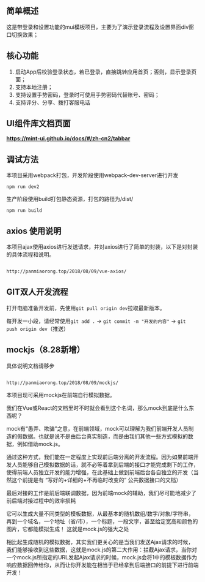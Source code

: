## 简单概述
这是带登录和设置功能的mui模板项目，主要为了演示登录流程及设置界面div窗口切换效果；

## 核心功能
1. 启动App后校验登录状态，若已登录，直接跳转应用首页；否则，显示登录页面；
2. 支持本地注册；
3. 支持设置手势密码，登录时可使用手势密码代替账号、密码；
4. 支持评分、分享、拨打客服电话

## UI组件库文档页面

**https://mint-ui.github.io/docs/#/zh-cn2/tabbar**

## 调试方法

本项目采用webpack打包，开发阶段使用webpack-dev-server进行开发

```sheel
npm run dev2
```

生产阶段使用build打包静态资源，打包的路径为/dist/

```sheel
npm run build
```

## axios 使用说明

本项目ajax使用axios进行发送请求，并对axios进行了简单的封装，以下是对封装的具体流程和说明。

``` html

http://panmiaorong.top/2018/08/09/vue-axios/

```

## GIT双人开发流程

打开电脑准备开发前，先使用`git pull origin dev`拉取最新版本。

每开发一小段，请经常使用`git add .` -> `git commit -m "开发的内容"` -> `git push origin dev`（推送）

## mockjs（8.28新增）

具体说明文档请移步

```html

http://panmiaorong.top/2018/08/09/mockjs/

```

本项目现可采用mockjs在前端自行模拟数据。

我们在Vue或React的文档里时不时就会看到这个名词，那么mock到底是什么东西呢？

mock有“愚弄、欺骗”之意，在前端领域，mock可以理解为我们前端开发人员制造的假数据。也就是说不是由后台真实制造，而是由我们其他一些方式模拟的数据，例如借助mock.js。

通过这种方式，我们能在一定程度上实现前后端分离的开发流程。因为如果前端开发人员能够自己模拟数据的话，就不必等着拿到后端的接口才能完成剩下的工作，使得前端人员独立开发的能力增强，在此基础上做到前端后台各自独立的开发（当然这个前提是有 “写好的+详细的+不再临时改变的” 公共数据接口的文档）

最后对接的工作是前后端联调数据，因为前端mock的辅助，我们尽可能地减少了前后端对接过程中的效率损耗

它可以生成大量不同类型的模板数据，从最基本的随机数组/数字/对象/字符串，再到一个域名，一个地址（省/市），一个标题，一段文字，甚至给定宽高和颜色的图片，它都能模拟生成！ 这就是mock.js的强大之处

相比起生成随机的模拟数据，其实我们更关心的是当我们发送Ajax请求的时候，我们能够接收到这些数据，这就是mock.js的第二大作用：拦截Ajax请求，当你对一个mock.js所指定的URL发起Ajax请求的时候，mock.js会将1中的模板数据作为响应数据回传给你，从而让你开发能在相当于已经拿到后端接口的前提下进行前端开发！